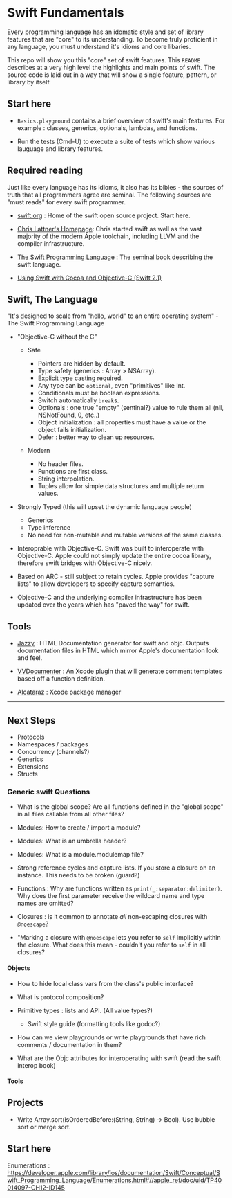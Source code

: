 # Swift Fundamentals #

Every programming language has an idomatic style and set of library
features that are "core" to its understanding. To become truly
proficient in any language, you must understand it's idioms and core
libaries.

This repo will show you this "core" set of swift features. This
`README` describes at a very high level the highlights and main points
of swift. The source code is laid out in a way that will show a single
feature, pattern, or library by itself.

## Start here ##

* `Basics.playground` contains a brief overview of swift's main
  features. For example : classes, generics, optionals, lambdas, and
  functions.

* Run the tests (Cmd-U) to execute a suite of tests which show various
  lauguage and library features.

## Required reading ##

Just like every language has its idioms, it also has its bibles - the
sources of truth that all programmers agree are seminal. The following
sources are "must reads" for every swift programmer.

* [swift.org](http://swift.org) : Home of the swift open source
  project. Start here.

* [Chris Lattner's Homepage](http://www.nondot.org/sabre/): Chris
  started swift as well as the vast majority of the modern Apple
  toolchain, including LLVM and the compiler infrastructure.

* [The Swift Programming
  Language](https://developer.apple.com/library/ios/documentation/Swift/Conceptual/Swift_Programming_Language/)
  : The seminal book describing the swift language.

* [Using Swift with Cocoa and Objective-C (Swift 2.1)](https://developer.apple.com/library/ios/documentation/Swift/Conceptual/BuildingCocoaApps/index.html#//apple_ref/doc/uid/TP40014216)


## Swift, The Language ##

"It's designed to scale from "hello, world" to an entire operating
system" - The Swift Programming Language


* "Objective-C without the C"
  * Safe
    * Pointers are hidden by default.
    * Type safety (generics : Array<String> > NSArray).
    * Explicit type casting required.
    * Any type can be `optional`, even "primitives" like Int.
    * Conditionals must be boolean expressions.
    * Switch automatically `break`s.
    * Optionals : one true "empty" (sentinal?) value to rule them all (nil, NSNotFound, 0, etc..)
    * Object initialization : all properties must have a value or the object fails initialization.
    * Defer : better way to clean up resources.

  * Modern
    * No header files.
    * Functions are first class.
    * String interpolation.
    * Tuples allow for simple data structures and multiple return values.

* Strongly Typed (this will upset the dynamic language people)
  * Generics
  * Type inference
  * No need for non-mutable and mutable versions of the same classes.

* Interoprable with Objective-C. Swift was built to interoperate with
  Objective-C. Apple could not simply update the entire cocoa library,
  therefore swift bridges with Objective-C nicely.

* Based on ARC - still subject to retain cycles. Apple provides
  "capture lists" to allow developers to specify capture semantics.

* Objective-C and the underlying compiler infrastructure has been updated over 
  the years which has "paved the way" for swift.

## Tools ##

* [Jazzy](https://github.com/Realm/jazzy) : HTML Documentation generator for swift and objc. Outputs documentation files in HTML which mirror Apple's documentation look and feel.

* [VVDocumenter](https://github.com/onevcat/VVDocumenter-Xcode) : An Xcode plugin that will generate comment templates based off a function definition.

* [Alcataraz](http://alcatraz.io/) : Xcode package manager


-------------

## Next Steps ##

* Protocols
* Namespaces / packages
* Concurrency (channels?)
* Generics
* Extensions
* Structs


### Generic swift Questions ###

* What is the global scope? Are all functions defined in the "global scope" in all files callable from all other files?

* Modules: How to create / import a module? 
* Modules: What is an umbrella header?
* Modules: What is a module.modulemap file?

* Strong reference cycles and capture lists. If you store a closure on an instance. This needs to be broken (guard?)

* Functions : Why are functions written as `print(_:separator:delimiter)`. Why does the first parameter receive the wildcard name and type names are omitted?

* Closures : is it common to annotate *all* non-escaping closures with `@noescape`? 
* "Marking a closure with `@noescape` lets you refer to `self` implicitly within the closure. What does this mean - couldn't you refer to `self` in all closures?



#### Objects ####

* How to hide local class vars from the class's public interface?
* What is protocol composition?

* Primitive types : lists and API. (All value types?)
    * Swift style guide (formatting tools like godoc?)

* How can we view playgrounds or write playgrounds that have rich comments / 
documentation in them?

* What are the Objc attributes for interoperating with swift (read the swift interop book)

#### Tools ####

## Projects

* Write Array.sort(isOrderedBefore:(String, String) -> Bool). Use bubble sort or merge sort.

## Start here 

Enumerations : https://developer.apple.com/library/ios/documentation/Swift/Conceptual/Swift_Programming_Language/Enumerations.html#//apple_ref/doc/uid/TP40014097-CH12-ID145
